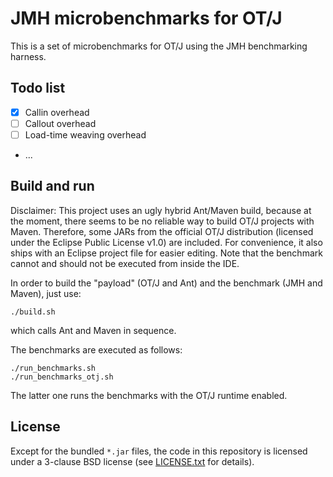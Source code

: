 # JMH microbenchmarks for OT/J 

This is a set of microbenchmarks for OT/J using the JMH benchmarking harness.

## Todo list

- [x] Callin overhead
- [ ] Callout overhead
- [ ] Load-time weaving overhead
- ...


## Build and run

Disclaimer: This project uses an ugly hybrid Ant/Maven build, because at the moment, there seems to
be no reliable way to build OT/J projects with Maven. Therefore, some JARs from the official OT/J
distribution (licensed under the Eclipse Public License v1.0) are included. For convenience, it also
ships with an Eclipse project file for easier editing. Note that the benchmark cannot and should
not be executed from inside the IDE.

In order to build the "payload" (OT/J and Ant) and the benchmark (JMH and Maven), just use:

    ./build.sh

which calls Ant and Maven in sequence.

The benchmarks are executed as follows:

    ./run_benchmarks.sh
    ./run_benchmarks_otj.sh

The latter one runs the benchmarks with the OT/J runtime enabled.

## License

Except for the bundled `*.jar` files, the code in this repository is licensed under a 3-clause BSD
license (see [LICENSE.txt](LICENSE.txt) for details).
